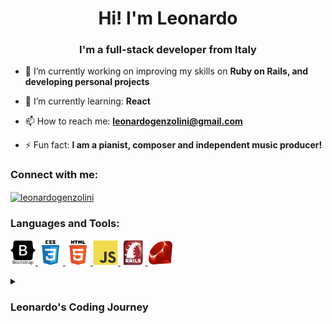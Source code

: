 <h1 align="center">Hi! I'm Leonardo</h1>
<h3 align="center">I'm a full-stack developer from Italy</h3>

- 🔭 I’m currently working on improving my skills on **Ruby on Rails, and developing personal projects**

- 🌱 I’m currently learning: **React**

- 📫 How to reach me: **leonardogenzolini@gmail.com**

- ⚡ Fun fact: **I am a pianist, composer and independent music producer!**

<h3 align="left">Connect with me:</h3>
<p align="left">
<a href="https://linkedin.com/in/leonardogenzolini" target="blank"><img align="center" src="https://raw.githubusercontent.com/rahuldkjain/github-profile-readme-generator/master/src/images/icons/Social/linked-in-alt.svg" alt="leonardogenzolini" height="30" width="40" /></a>
</p>

<h3 align="left">Languages and Tools:</h3>
<p align="left"> <a href="https://getbootstrap.com" target="_blank" rel="noreferrer"> <img src="https://raw.githubusercontent.com/devicons/devicon/master/icons/bootstrap/bootstrap-plain-wordmark.svg" alt="bootstrap" width="40" height="40"/> </a> <a href="https://www.w3schools.com/css/" target="_blank" rel="noreferrer"> <img src="https://raw.githubusercontent.com/devicons/devicon/master/icons/css3/css3-original-wordmark.svg" alt="css3" width="40" height="40"/> </a> <a href="https://www.w3.org/html/" target="_blank" rel="noreferrer"> <img src="https://raw.githubusercontent.com/devicons/devicon/master/icons/html5/html5-original-wordmark.svg" alt="html5" width="40" height="40"/> </a> <a href="https://developer.mozilla.org/en-US/docs/Web/JavaScript" target="_blank" rel="noreferrer"> <img src="https://raw.githubusercontent.com/devicons/devicon/master/icons/javascript/javascript-original.svg" alt="javascript" width="40" height="40"/> </a> <a href="https://rubyonrails.org" target="_blank" rel="noreferrer"> <img src="https://raw.githubusercontent.com/devicons/devicon/master/icons/rails/rails-original-wordmark.svg" alt="rails" width="40" height="40"/> </a> <a href="https://www.ruby-lang.org/en/" target="_blank" rel="noreferrer"> <img src="https://raw.githubusercontent.com/devicons/devicon/master/icons/ruby/ruby-original.svg" alt="ruby" width="40" height="40"/> </a> </p>

<details>
 <summary><h3>Leonardo's Coding Journey</h3></summary>
  I started my coding journey shortly after graduating in 2020. Following my passion for programming, I took free online courses such as The Odin Project and freeCodeCamp to build my first web applications. This passion of mine eventually led me to enroll in Le Wagon Full-Stack bootcamp, a world-renowned program that offers immersive coding experiences for aspiring developers.
<br>
At Le Wagon, I was able to interact with professionals in the industry and learn from experienced instructors who provided me with valuable insights and guidance. Through the bootcamp, I gained hands-on experience in building complex applications and acquired a deep understanding of the software development process.
<br>
Since then, I have been focusing on building my portfolio and gaining more experience as a software developer, improving my skills not only on the languages and tools I already know, but learning new ones as well. I believe that now is the time to pursue this dream and take my skills to the next level.

